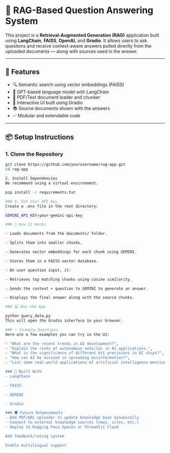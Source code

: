 # 🧠 RAG-Based Question Answering System

This project is a **Retrieval-Augmented Generation (RAG)** application built using **LangChain**, **FAISS**, **OpenAI**, and **Gradio**. It allows users to ask questions and receive context-aware answers pulled directly from the uploaded documents — along with sources used in the answer.

---

## 🚀 Features

- 🔍 Semantic search using vector embeddings (FAISS)
- 🧠 GPT-based language model with LangChain
- 📄 PDF/Text document loader and chunker
- 💬 Interactive UI built using Gradio
- 📚 Source documents shown with the answers
- ✅ Modular and extendable code

---

## 📦 Setup Instructions

### 1. Clone the Repository

```bash
git clone https://github.com/yourusername/rag-app.git
cd rag-app

2. Install Dependencies
We recommend using a virtual environment.

pip install -r requirements.txt

### 3. Set Your API Key
Create a .env file in the root directory:

GEMINI_API_KEY=your-gemini-api-key

### 🧠 How It Works

- Loads documents from the documents/ folder.

- Splits them into smaller chunks.

- Generates vector embeddings for each chunk using GEMINI.

- Stores them in a FAISS vector database.

- On user question input, it:

- Retrieves top matching chunks using cosine similarity.

- Sends the context + question to GEMINI to generate an answer.

- Displays the final answer along with the source chunks.

### 💻 Run the App

python query_data.py
This will open the Gradio interface in your browser.

### ✨ Example Questions
Here are a few examples you can try in the UI:

- "What are the recent trends in AI development?",
- "Explain the risks of autonomous vehicles in AI applications.",
- "What is the significance of different bit precisions in AI chips?",
- "How can AI be misused in spreading misinformation?",
- "List some real-world applications of artificial intelligence mentioned in the text.

### 🧱 Built With
- LangChain

- FAISS

- GEMINI

- Gradio

### 🛡️ Future Enhancements
- Add PDF/URL uploader to update knowledge base dynamically
- Connect to external knowledge sources (news, sites, etc.)
- Deploy to Hugging Face Spaces or Streamlit Cloud

Add feedback/rating system

Enable multilingual support
